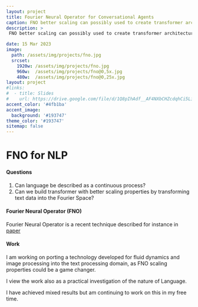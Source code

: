 ```yaml
---
layout: project
title: Fourier Neural Operator for Conversational Agents
caption: FNO better scaling can possibly used to create transformer architectures that scale better than current technology. 
description: >
 FNO better scaling can possibly used to create transformer architectures that scale better than current technology. Can language be described as a continuous process?

date: 15 Mar 2023
image: 
  path: /assets/img/projects/fno.jpg
  srcset: 
    1920w: /assets/img/projects/fno.jpg
    960w:  /assets/img/projects/fno@0,5x.jpg
    480w:  /assets/img/projects/fno@0,25x.jpg
layout: project
#links:
#  - title: Slides
#    url: https://drive.google.com/file/d/1Q8pIhAdf__AF4NXbCHZcdqhCi5LilRNH/view?usp=sharing
accent_color: '#4fb1ba'
accent_image:
  background: '#193747'
theme_color: '#193747'
sitemap: false
---
```


# FNO for NLP

#### Questions

1. Can language be described as a continuous process? 
2. Can we build transformer with better scaling properties by transforming text data into the Fourier Space?

#### Fourier Neural Operator (FNO)

Fourier Neural Operator is a recent technique described for instance in [paper](https://arxiv.org/pdf/2010.08895.pdf)


#### Work

I am working on porting a technology developed for fluid dynamics and image processing 
into the text processing domain, as FNO scaling properties could be a game changer.

I view the work also as a practical investigation of the nature of Language.

I have achieved mixed results but am continuing to work on this in my free time. 
